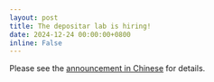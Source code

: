 ```yaml
---
layout: post
title: The depositar lab is hiring!
date: 2024-12-24 00:00:00+0800
inline: False
---
```


Please see the [announcement in Chinese](/zh-tw/news/241224_1/) for details.
